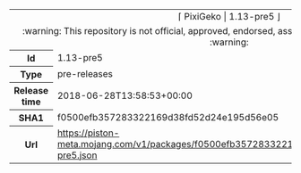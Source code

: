 <html><table>
<tr><td colspan="2" align="center"><img width="0" height="0"><br/>⌈ PixiGeko | 1.13-pre5 ⌋<br/><img width="0" height="0"></td></tr>
<tr><td colspan="2" align="center"><img width="0" height="0"><br/>
:warning: This repository is not official, approved, endorsed, associated or connected with Mojang :warning:
<br/><img width="0" height="0"></td></tr>
<tr><th>Id</th><td>1.13-pre5</td></tr>
<tr><th>Type</th><td>pre-releases</td></tr>
<tr><th>Release time</th><td>2018-06-28T13:58:53+00:00</td></tr>
<tr><th>SHA1</th><td>f0500efb357283322169d38fd52d24e195d56e05</td></tr>
<tr><th>Url</th><td><a href="https://piston-meta.mojang.com/v1/packages/f0500efb357283322169d38fd52d24e195d56e05/1.13-pre5.json">https://piston-meta.mojang.com/v1/packages/f0500efb357283322169d38fd52d24e195d56e05/1.13-pre5.json</a></td></tr>
